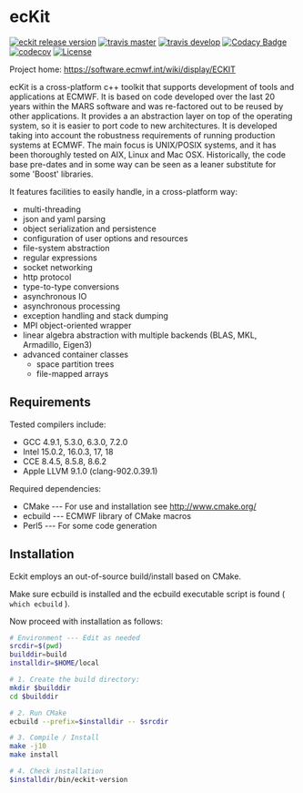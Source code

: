 ecKit
=====

[![eckit release version](https://img.shields.io/github/release/ecmwf/eckit.svg)](https://github.com/ecmwf/eckit/releases/latest)
[![travis master](https://img.shields.io/travis/ecmwf/eckit/master.svg?label=master&logo=travis)](http://travis-ci.org/ecmwf/eckit "master")
[![travis develop](https://img.shields.io/travis/ecmwf/eckit/develop.svg?label=develop&logo=travis)](http://travis-ci.org/ecmwf/eckit "develop")
[![Codacy Badge](https://api.codacy.com/project/badge/Grade/094b5cd7496e46558d4495e6ec7d3c65)](https://www.codacy.com/app/tlmquintino/eckit?utm_source=github.com&amp;utm_medium=referral&amp;utm_content=ecmwf/eckit&amp;utm_campaign=Badge_Grade)
[![codecov](https://codecov.io/gh/ecmwf/eckit/branch/develop/graph/badge.svg)](https://codecov.io/gh/ecmwf/eckit)
[![License](https://img.shields.io/badge/License-Apache%202.0-blue.svg)](https://github.com/ecmwf/eckit/blob/develop/LICENSE)

Project home: https://software.ecmwf.int/wiki/display/ECKIT


ecKit is a cross-platform c++ toolkit that supports development of tools and applications at ECMWF.
It is based on code developed over the last 20 years within the MARS software and was re-factored out to be reused by other applications.
It provides a an abstraction layer on top of the operating system, so it is easier to port code to new architectures.
It is developed taking into account the robustness requirements of running production systems at ECMWF.
The main focus is UNIX/POSIX systems, and it has been thoroughly tested on AIX, Linux and Mac OSX.
Historically, the code base pre-dates and in some way can be seen as a leaner substitute for some 'Boost' libraries.

It features facilities to easily handle, in a cross-platform way:
* multi-threading
* json and yaml parsing
* object serialization and persistence
* configuration of user options and resources
* file-system abstraction
* regular expressions
* socket networking
* http protocol
* type-to-type conversions
* asynchronous IO
* asynchronous processing
* exception handling and stack dumping
* MPI object-oriented wrapper
* linear algebra abstraction with multiple backends (BLAS, MKL, Armadillo, Eigen3)
* advanced container classes
    * space partition trees
    * file-mapped arrays

Requirements
------------

Tested compilers include:

- GCC 4.9.1, 5.3.0, 6.3.0, 7.2.0
- Intel 15.0.2, 16.0.3, 17, 18
- CCE 8.4.5, 8.5.8, 8.6.2
- Apple LLVM 9.1.0 (clang-902.0.39.1)

Required dependencies:

- CMake --- For use and installation see http://www.cmake.org/
- ecbuild --- ECMWF library of CMake macros
- Perl5 --- For some code generation

Installation
------------

Eckit employs an out-of-source build/install based on CMake.

Make sure ecbuild is installed and the ecbuild executable script is found ( `which ecbuild` ).

Now proceed with installation as follows:

```bash
# Environment --- Edit as needed
srcdir=$(pwd)
builddir=build
installdir=$HOME/local

# 1. Create the build directory:
mkdir $builddir
cd $builddir

# 2. Run CMake
ecbuild --prefix=$installdir -- $srcdir

# 3. Compile / Install
make -j10
make install

# 4. Check installation
$installdir/bin/eckit-version
```



